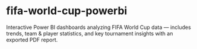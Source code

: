 # fifa-world-cup-powerbi
Interactive Power BI dashboards analyzing FIFA World Cup data — includes trends, team &amp; player statistics, and key tournament insights with an exported PDF report.
